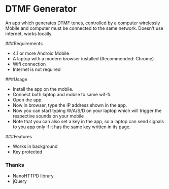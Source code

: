 DTMF Generator
=============

An app which generates DTMF tones, controlled by a computer wirelessly
Mobile and computer must be connected to the same network.
Doesn't use internet, works locally.

###Requirements
* 4.1 or more Android Mobile
* A laptop with a modern browser installed (Recommended: Chrome)
* Wifi connection
* Internet is not required

###Usage
* Install the app on the mobile.
* Connect both laptop and mobile to same wif-fi.
* Open the app.
* Now in browser, type the IP address shown in the app.
* Now you can start typing W/A/S/D on your laptop which will trigger the respective sounds on your mobile
* Note that you can also set a key in the app, so a laptop can send signals to you app only if it has the same key written in its page.

###Features
* Works in background
* Key protected

### Thanks
* NanoHTTPD library
* jQuery
